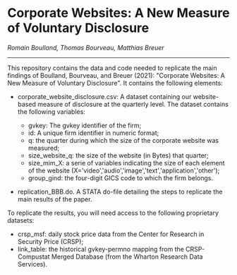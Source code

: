 # Corporate Websites: A New Measure of Voluntary Disclosure
*Romain Boulland, Thomas Bourveau, Matthias Breuer*

<hr>
This repository contains the data and code needed to replicate the main findings of Boulland, Bourveau, and Breuer (2021): "Corporate Websites: A New Measure of Voluntary Disclosure". It contains the following elements:


- corporate_website_disclosure.csv: A dataset containing our website-based measure of disclosure at the quarterly level. The dataset contains the following variables:
  - gvkey: The gvkey identifier of the firm;
  - id: A unique firm identifier in numeric format;
  - q: the quarter during which the size of the corporate website was measured;
  - size_website_q: the size of the website (in Bytes) that quarter;
  - size_mim_X: a serie of variables indicating the size of each element of the website (X='video','audio','image','text','application','other');
  - group_gind: the four-digit GICS code to which the firm belongs.

- replication_BBB.do. A STATA do-file detailing the steps to replicate the main results of the paper.



To replicate the results, you will need access to the following proprietary datasets:
- crsp_msf: daily stock price data from the Center for Research in Security Price (CRSP);
- link_table: the historical gvkey-permno mapping from the CRSP-Compustat Merged Database (from the Wharton Research Data Services).

